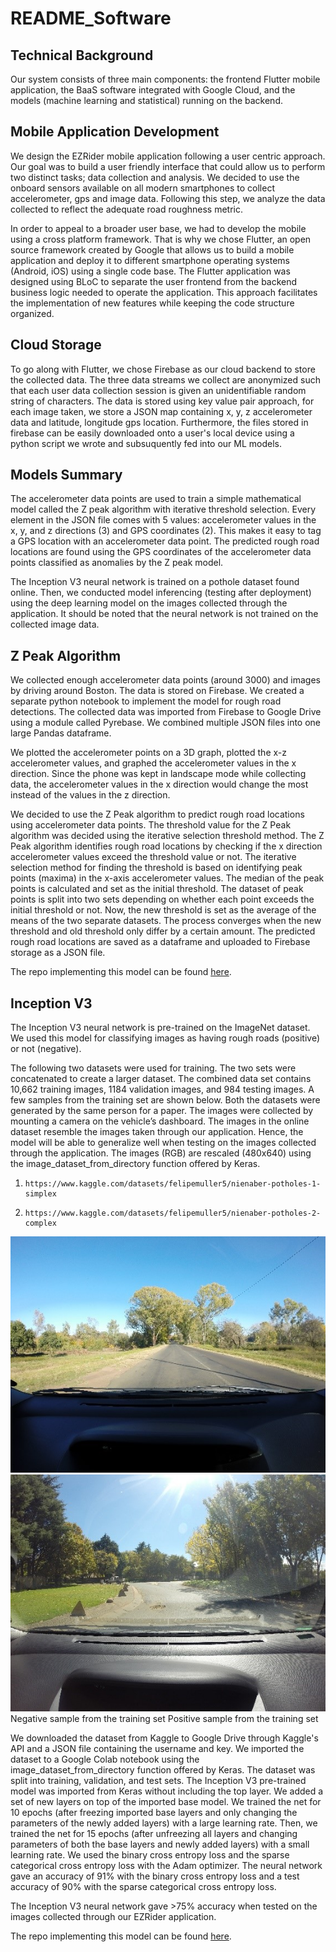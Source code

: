 # README_Software

## Technical Background

Our system consists of three main components: the frontend Flutter mobile application, the BaaS software integrated with Google Cloud, and the models (machine learning and statistical) running on the backend. 

## Mobile Application Development

We design the EZRider mobile application following a user centric approach. Our goal was to build a user friendly interface that could allow us to perform two distinct tasks; data collection and analysis. We decided to use the onboard sensors available on all modern smartphones to collect accelerometer, gps and image data. Following this step, we analyze the data collected to reflect the adequate road roughness metric.

In order to appeal to a broader user base, we had to develop the mobile using a cross platform framework. That is why we chose Flutter, an open source framework created by Google that allows us to build a mobile application and deploy it to different smartphone operating systems (Android, iOS) using a single code base. The Flutter application was designed using BLoC to separate the user frontend from the backend business logic needed to operate the application. This approach facilitates the implementation of new features while keeping the code structure organized.

## Cloud Storage

To go along with Flutter, we chose Firebase as our cloud backend to store the collected data. The three data streams we collect are anonymized such that each user data collection session is given an unidentifiable random string of characters. The data is stored using key value pair approach, for each image taken, we store a JSON map containing x, y, z accelerometer data and latitude, longitude gps location. Furthermore, the files stored in firebase can be easily downloaded onto a user's local device using a python script we wrote and subsuquently fed into our ML models.

## Models Summary

The accelerometer data points are used to train a simple mathematical model called the Z peak algorithm with iterative threshold selection. Every element in the JSON file comes with 5 values: accelerometer values in the x, y, and z directions (3) and GPS coordinates (2). This makes it easy to tag a GPS location with an accelerometer data point. The predicted rough road locations are found using the GPS coordinates of the accelerometer data points classified as anomalies by the Z peak model.

The Inception V3 neural network is trained on a pothole dataset found online. Then, we conducted model inferencing (testing after deployment) using the deep learning model on the images collected through the application. It should be noted that the neural network is not trained on the collected image data. 

## Z Peak Algorithm

We collected enough accelerometer data points (around 3000) and images by driving around Boston. The data is stored on Firebase. We created a separate python notebook to implement the model for rough road detections. The collected data was imported from Firebase to Google Drive using a module called Pyrebase. We combined multiple JSON files into one large Pandas dataframe.

We plotted the accelerometer points on a 3D graph, plotted the x-z accelerometer values, and graphed the accelerometer values in the x direction. Since the phone was kept in landscape mode while collecting data, the accelerometer values in the x direction would change the most instead of the values in the z direction. 

We decided to use the Z Peak algorithm to predict rough road locations using accelerometer data points. The threshold value for the Z Peak algorithm was decided using the iterative selection threshold method. The Z Peak algorithm identifies rough road locations by checking if the x direction accelerometer values exceed the threshold value or not. The iterative selection method for finding the threshold is based on identifying peak points (maxima) in the x-axis accelerometer values. The median of the peak points is calculated and set as the initial threshold. The dataset of peak points is split into two sets depending on whether each point exceeds the initial threshold or not. Now, the new threshold is set as the average of the means of the two separate datasets. The process converges when the new threshold and old threshold only differ by a certain amount. The predicted rough road locations are saved as a dataframe and uploaded to Firebase storage as a JSON file. 

The repo implementing this model can be found [here](https://github.com/balajisath/Road_Roughness_Mapping_System).

## Inception V3

The Inception V3 neural network is pre-trained on the ImageNet dataset. We used this model for classifying images as having rough roads (positive) or not (negative).

The following two datasets were used for training. The two sets were concatenated to create a larger dataset. The combined data set contains 10,662 training images, 1184 validation images, and 984 testing images. A few samples from the training set are shown below. Both the datasets were generated by the same person for a paper. The images were collected by mounting a camera on the vehicle’s dashboard. The images in the online dataset resemble the images taken through our application. Hence, the model will be able to generalize well when testing on the images collected through the application. The images (RGB) are rescaled (480x640) using the image_dataset_from_directory function offered by Keras.

1.     https://www.kaggle.com/datasets/felipemuller5/nienaber-potholes-1-simplex
2.     https://www.kaggle.com/datasets/felipemuller5/nienaber-potholes-2-complex

![training1](images/training1.jpg)             ![training2](images/training2.jpg)    
Negative sample from the training set           Positive sample from the training set

We downloaded the dataset from Kaggle to Google Drive through Kaggle's API and a JSON file containing the username and key. We imported the dataset to a Google Colab notebook using the image_dataset_from_directory function offered by Keras. The dataset was split into training, validation, and test sets. The Inception V3 pre-trained model was imported from Keras without including the top layer. We added a set of new layers on top of the imported base model. We trained the net for 10 epochs (after freezing imported base layers and only changing the parameters of the newly added layers) with a large learning rate. Then, we trained the net for 15 epochs (after unfreezing all layers and changing parameters of both the base layers and newly added layers) with a small learning rate. We used the binary cross entropy loss and the sparse categorical cross entropy loss with the Adam optimizer. The neural network gave an accuracy of 91% with the binary cross entropy loss and a test accuracy of 90% with the sparse categorical cross entropy loss. 
 
The Inception V3 neural network gave >75% accuracy when tested on the images collected through our EZRider application.

The repo implementing this model can be found [here](https://github.com/balajisath/Road_Roughness_Mapping_System).

